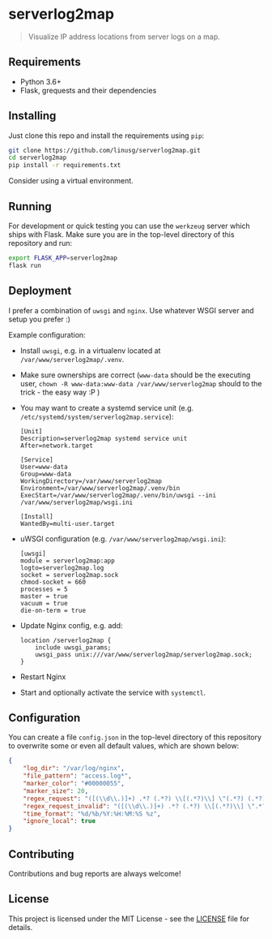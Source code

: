 # serverlog2map
> Visualize IP address locations from server logs on a map.

## Requirements

- Python 3.6+
- Flask, grequests and their dependencies

## Installing

Just clone this repo and install the requirements using `pip`:

```bash
git clone https://github.com/linusg/serverlog2map.git
cd serverlog2map
pip install -r requirements.txt
```

Consider using a virtual environment.

## Running

For development or quick testing you can use the `werkzeug` server which ships with Flask. Make sure you are in the
top-level directory of this repository and run:

```bash
export FLASK_APP=serverlog2map
flask run
```

## Deployment

I prefer a combination of `uwsgi` and `nginx`. Use whatever WSGI server and setup you prefer :)

Example configuration:

- Install `uwsgi`, e.g. in a virtualenv located at `/var/www/serverlog2map/.venv`.
- Make sure ownerships are correct (`www-data` should be the executing user, 
  `chown -R www-data:www-data /var/www/serverlog2map` should to the trick - the easy way :P ) 
- You may want to create a systemd service unit (e.g. `/etc/systemd/system/serverlog2map.service`):

    ```
    [Unit]
    Description=serverlog2map systemd service unit
    After=network.target
    
    [Service]
    User=www-data
    Group=www-data
    WorkingDirectory=/var/www/serverlog2map
    Environment=/var/www/serverlog2map/.venv/bin
    ExecStart=/var/www/serverlog2map/.venv/bin/uwsgi --ini /var/www/serverlog2map/wsgi.ini
    
    [Install]
    WantedBy=multi-user.target
    ```
- uWSGI configuration (e.g. `/var/www/serverlog2map/wsgi.ini`):

    ```
    [uwsgi]
    module = serverlog2map:app
    logto=serverlog2map.log
    socket = serverlog2map.sock
    chmod-socket = 660
    processes = 5
    master = true
    vacuum = true
    die-on-term = true
    ```
- Update Nginx config, e.g. add:

    ```
    location /serverlog2map {
        include uwsgi_params;
        uwsgi_pass unix:///var/www/serverlog2map/serverlog2map.sock;
    }
    ```
- Restart Nginx
- Start and optionally activate the service with `systemctl`.

## Configuration

You can create a file `config.json` in the top-level directory of this repository to overwrite some or even all default
values, which are shown below:

```json
{
    "log_dir": "/var/log/nginx",
    "file_pattern": "access.log*",
    "marker_color": "#00000055",
    "marker_size": 20,
    "regex_request": "([(\\d\\.)]+) .*? (.*?) \\[(.*?)\\] \"(.*?) (.*?) (.*?)\" (\\d+) (\\d+)(?: \"(.*?)\" \"(.*?)\")?",
    "regex_request_invalid": "([(\\d\\.)]+) .*? (.*?) \\[(.*?)\\] \".*?\" (\\d+) (\\d+)(?: \"(.*?)\" \"(.*?)\")?",
    "time_format": "%d/%b/%Y:%H:%M:%S %z",
    "ignore_local": true
}
```

## Contributing

Contributions and bug reports are always welcome!

## License

This project is licensed under the MIT License - see the [LICENSE](LICENSE) file for details.
